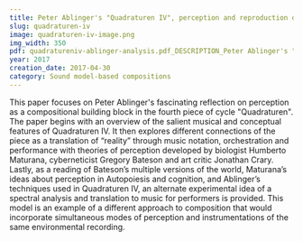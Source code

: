 ```yaml
---
title: Peter Ablinger's "Quadraturen IV", perception and reproduction of environmental sound through instrumental music
slug: quadraturen-iv
image: quadraturen-iv-image.png
img_width: 350
pdf: quadratureniv-ablinger-analysis.pdf_DESCRIPTION_Peter Ablinger's "Quadraturen IV"
year: 2017
creation_date: 2017-04-30
category: Sound model-based compositions
---
```


This paper focuses on Peter Ablinger's fascinating reflection on perception as a compositional building block in the fourth piece of cycle "Quadraturen". The paper begins with an overview of the salient musical and conceptual features of Quadraturen IV. It then explores different connections of the piece as a translation of “reality” through music notation, orchestration and performance with theories of perception developed by biologist Humberto Maturana, cyberneticist Gregory Bateson and art critic Jonathan Crary. Lastly, as a reading of Bateson’s multiple versions of the world, Maturana’s ideas about perception in Autopoiesis and cognition, and Ablinger’s techniques used in Quadraturen IV, an alternate experimental idea of a spectral analysis and translation to music for performers is provided. This model is an example of a different approach to composition that would incorporate simultaneous modes of perception and instrumentations of the same environmental recording. 
